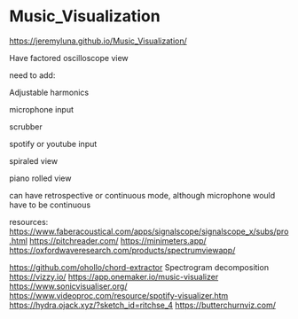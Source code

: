# Music_Visualization
https://jeremyluna.github.io/Music_Visualization/

Have factored oscilloscope view

need to add:

Adjustable harmonics

microphone input

scrubber

spotify or youtube input

spiraled view

piano rolled view

can have retrospective or continuous mode, although microphone would have to be continuous

resources:
https://www.faberacoustical.com/apps/signalscope/signalscope_x/subs/pro.html
https://pitchreader.com/
https://minimeters.app/
https://oxfordwaveresearch.com/products/spectrumviewapp/

https://github.com/ohollo/chord-extractor
Spectrogram decomposition
https://vizzy.io/
https://app.onemaker.io/music-visualizer
https://www.sonicvisualiser.org/
https://www.videoproc.com/resource/spotify-visualizer.htm
https://hydra.ojack.xyz/?sketch_id=ritchse_4
https://butterchurnviz.com/

